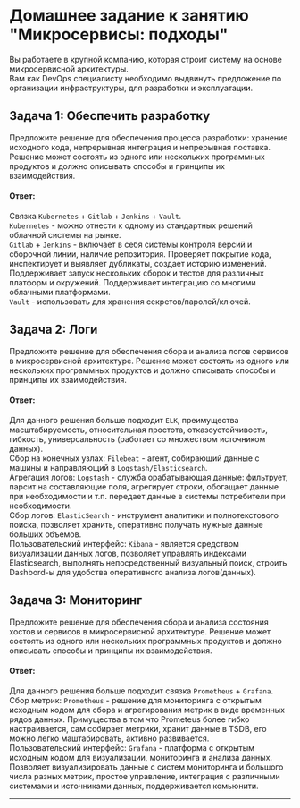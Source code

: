 # Домашнее задание к занятию "Микросервисы: подходы"

Вы работаете в крупной компанию, которая строит систему на основе микросервисной архитектуры.  
Вам как DevOps специалисту необходимо выдвинуть предложение по организации инфраструктуры, для разработки и эксплуатации.  


## Задача 1: Обеспечить разработку  

Предложите решение для обеспечения процесса разработки: хранение исходного кода, непрерывная интеграция и непрерывная поставка. 
Решение может состоять из одного или нескольких программных продуктов и должно описывать способы и принципы их взаимодействия.

#### Ответ:  
Связка `Kubernetes` + `Gitlab` + `Jenkins` + `Vault`.  
`Kubernetes` - можно отнести к одному из стандартных решений облачной системы на рынке.  
`Gitlab` + `Jenkins` - включает в себя системы контроля версий и сборочной линии, наличие репозитория. Проверяет покрытие кода, инспектирует и выявляет дубликаты, создает историю изменений. Поддерживает запуск нескольких сборок и тестов для различных платформ и окружений. Поддерживает интеграцию со многими облачными платформами.  
`Vault` - использовать для хранения секретов/паролей/ключей.  

## Задача 2: Логи  

Предложите решение для обеспечения сбора и анализа логов сервисов в микросервисной архитектуре.
Решение может состоять из одного или нескольких программных продуктов и должно описывать способы и принципы их взаимодействия.

#### Ответ:
Для данного решения больше подходит `ELK`, преимущества масштабируемость, относительная простота, отказоустойчивость, гибкость, универсальность (работает со множеством источником данных).  
Сбор на конечных узлах: `Filebeat` - агент, собирающий данные с машины и направляющий в `Logstash/Elasticsearch`.  
Агрегация логов: `Logstash` - служба орабатывающая данные: фильтрует, парсит на составляющие поля, агрегирует строки, обогащает данные при необходимости и т.п. передает данные в системы потребители при необходимости.  
Сбор логов: `ElasticSearch` - инструмент аналитики и полнотекстового поиска, позволяет хранить, оперативно получать нужные данные больших объемов.  
Пользовательский интерфейс: `Kibana` - является средством визуализации данных логов, позволяет управлять индексами Elasticsearch, 
выполнять непосредственный визуальный поиск, строить Dashbord-ы для удобства оперативного анализа логов(данных).  

## Задача 3: Мониторинг

Предложите решение для обеспечения сбора и анализа состояния хостов и сервисов в микросервисной архитектуре.
Решение может состоять из одного или нескольких программных продуктов и должно описывать способы и принципы их взаимодействия.

#### Ответ:
Для данного решения больше подходит связка `Prometheus` + `Grafana`.  
Сбор метрик: `Prometheus` - решение для мониторинга с открытым исходным кодом для сбора и агрегирования метрик в виде временных рядов данных. Примущества в том что Prometeus более гибко настраивается, сам собирает метрики, хранит данные в TSDB, его можно легко маштабировать, активно развивается.  
Пользовательский интерфейс: `Grafana` - платформа с открытым исходным кодом для визуализации, мониторинга и анализа данных.
Позволяет визуализировать данные с систем мониторинга и большого числа разных метрик, простое управление, интеграция с различными системами и источниками данных, поддерживается комьюнити.

---
